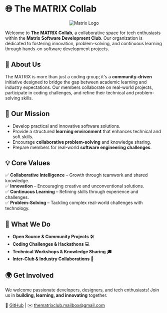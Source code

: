 # 🌐 The MATRIX Collab 

<p align="center">
  <img src="[Matrix_Wallpaper](https://github.com/MatrixCollab/.github/blob/2e8f57efb4aca7253a6c9185ab9d9e9ded7b0106/Matrix_Wallpaper)" alt="Matrix Logo">
</p>

Welcome to **The MATRIX Collab**, a collaborative space for tech enthusiasts within the **Matrix Software Development Club**. Our organization is dedicated to fostering innovation, problem-solving, and continuous learning through hands-on software development projects.

## 🚀 About Us  
The MATRIX is more than just a coding group; it's a **community-driven** initiative designed to bridge the gap between academic learning and industry expectations. Our members collaborate on real-world projects, participate in coding challenges, and refine their technical and problem-solving skills.

## 🎯 Our Mission  
- Develop practical and innovative software solutions.  
- Provide a structured **learning environment** that enhances technical and soft skills.  
- Encourage **collaborative problem-solving** and knowledge sharing.  
- Prepare members for real-world **software engineering challenges**.  

## 💡 Core Values  
✅ **Collaborative Intelligence** – Growth through teamwork and shared knowledge.  
✅ **Innovation** – Encouraging creative and unconventional solutions.  
✅ **Continuous Learning** – Refining skills through experience and challenges.  
✅ **Problem-Solving** – Tackling complex real-world challenges with technology.  

## 📌 What We Do  
- **Open Source & Community Projects** 🛠️  
- **Coding Challenges & Hackathons** 💻  
- **Technical Workshops & Knowledge Sharing** 🎓  
- **Inter-Club & Industry Collaborations** 🔗  

## 🌍 Get Involved  
We welcome passionate developers, designers, and tech enthusiasts! Join us in **building, learning, and innovating** together.

🔗 [GitHub](https://github.com/YOUR_ORG_NAME) | ✉️ thematrixclub.mailbox@gmail.com

